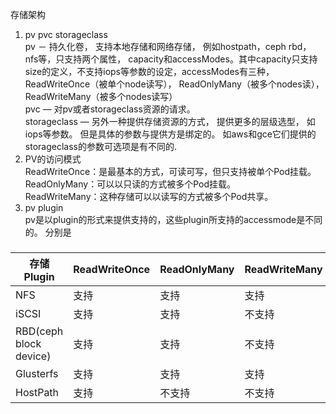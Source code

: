 存储架构
1. pv pvc storageclass   
pv － 持久化卷， 支持本地存储和网络存储， 例如hostpath，ceph rbd， nfs等，只支持两个属性， capacity和accessModes。其中capacity只支持size的定义，不支持iops等参数的设定，accessModes有三种，ReadWriteOnce（被单个node读写）， ReadOnlyMany（被多个nodes读）， ReadWriteMany（被多个nodes读写）  
pvc — 对pv或者storageclass资源的请求。   
storageclass — 另外一种提供存储资源的方式， 提供更多的层级选型， 如iops等参数。 但是具体的参数与提供方是绑定的。 如aws和gce它们提供的storageclass的参数可选项是有不同的.  
2. PV的访问模式  
ReadWriteOnce：是最基本的方式，可读可写，但只支持被单个Pod挂载。  
ReadOnlyMany：可以以只读的方式被多个Pod挂载。  
ReadWriteMany：这种存储可以以读写的方式被多个Pod共享。 
3. pv plugin   
pv是以plugin的形式来提供支持的，这些plugin所支持的accessmode是不同的。 分别是  
###
| 存储Plugin            | ReadWriteOnce                | ReadOnlyMany   | ReadWriteMany |
|-----------------------|------------------------------|----------------|---------------|
| NFS                   |   支持                       |   支持         |   支持        |
| iSCSI                 |   支持                       |   支持         |  不支持       |
| RBD(ceph block device)|   支持                       |   支持         |  不支持       |
| Glusterfs             |   支持                       |   支持         |   支持        |
| HostPath              |   支持                       |  不支持        |  不支持       |
